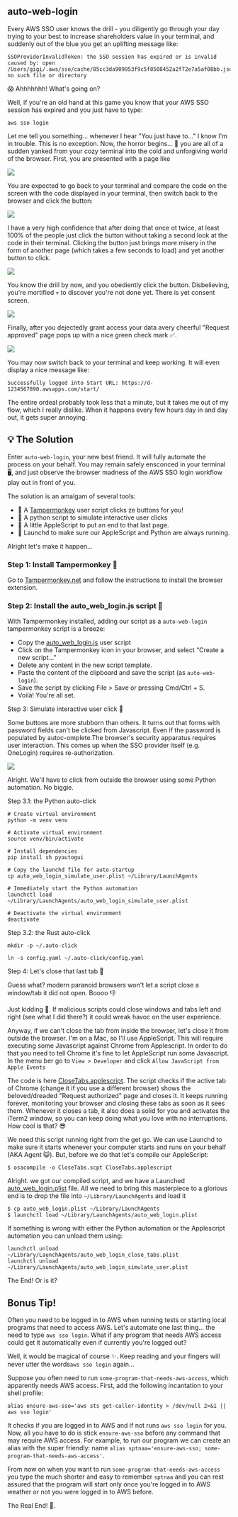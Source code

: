 ## auto-web-login

Every AWS SSO user knows the drill - you diligently go through your day trying to your best to
increase
shareholders value in your terminal, and suddenly out of the blue you get an uplifting message like:

```
SSOProviderInvalidToken: the SSO session has expired or is invalid
caused by: open /Users/gigi/.aws/sso/cache/85cc3da909953f9c5f8508452a2f72e7a5af08bb.json: 
no such file or directory
```

😱 Ahhhhhhh! What's going on?

Well, if you're an old hand at this game you know that your AWS SSO session has expired and you
just have to type:

```
aws sso login
```

Let me tell you something... whenever I hear "You just have to..." I know I'm in trouble. This is no
exception. Now, the horror begins... 👿 you are all of a sudden yanked from your cozy terminal into
the cold and unforgiving world of the browser. First, you are presented with a page like

![](images/page1.png)

You are expected to go back to your terminal and compare the code on the screen with the code
displayed in your terminal, then switch back to the browser and click the button:

![](images/terminal_message.png)

I have a very high confidence that after doing that once ot twice, at least 100% of the people just
click the button without taking a second look at the code in their terminal. Clicking the button
just brings more misery in the form of another page (which takes a few seconds to load) and yet
another button to click.

![](images/page2.png)

You know the drill by now, and you obediently click the button. Disbelieving, you're mortified 💀 
to discover you're not done yet. There is yet consent screen.

![](images/page3.png)

Finally, after you dejectedly grant access your data avery cheerful "Request approved" page pops up
with a nice green check mark ✅.

![](images/request_approved.png)

You may now switch back to your terminal and keep working. It will even display a nice message like:

```
Successfully logged into Start URL: https://d-1234567890.awsapps.com/start/
```

The entire ordeal probably took less that a minute, but it takes me out of my flow, which I really
dislike. When it happens every few hours day in and day out, it gets super annoying.

## 💡 The Solution

Enter `auto-web-login`, your new best friend. It will fully automate the process on your behalf.
You may remain safely ensconced in your terminal 🖥️, and just observe the browser madness of the AWS
SSO login workflow play out in front of you.

The solution is an amalgam of several tools:

- 🐒 A [Tampermonkey](https://www.tampermonkey.net/) user script clicks ze buttons for you!
- 🐍 A python script to simulate interactive user clicks
- 🍏 A little AppleScript to put an end to that last page.
- 🚀 Launchd to make sure our AppleScript and Python are always running.

Alright let's make it happen...

### Step 1: Install Tampermonkey 🐒

Go to [Tampermonkey.net](https://www.tampermonkey.net/) and follow the instructions to install the
browser extension.

### Step 2: Install the auto_web_login.js script 📜

With Tampermonkey installed, adding our script as a `auto-web-login` tampermonkey script is a
breeze:

- Copy the [auto_web_login.js](auto_web_login.js) user script
- Click on the Tampermonkey icon in your browser, and select “Create a new script...”
- Delete any content in the new script template.
- Paste the content of the clipboard and save the script (as `auto-web-login`).
- Save the script by clicking File > Save or pressing Cmd/Ctrl + S.
- Voilà! You're all set.

Step 3: Simulate interactive user click 🔘

Some buttons are more stubborn than others. It turns out that forms with password fields can't be
clicked from Javascript. Even if the password is populated by autoc-omplete.The browser's security
apparatus requires user interaction. This comes up when the SSO provider itself (e.g. OneLogin)
requires re-authorization.

![](images/password_form.png)

Alright. We'll have to click from outside the browser using some Python automation. No biggie.


Step 3.1: the Python auto-click

```
# Create virtual environment
python -m venv venv

# Activate virtual environment
source venv/bin/activate

# Install dependencies
pip install sh pyautogui

# Copy the launchd file for auto-startup
cp auto_web_login_simulate_user.plist ~/Library/LaunchAgents

# Immediately start the Python automation
launchctl load ~/Library/LaunchAgents/auto_web_login_simulate_user.plist

# Deactivate the virtual environment
deactivate
```

Step 3.2: the Rust auto-click

```
mkdir -p ~/.auto-click

ln -s config.yaml ~/.auto-click/config.yaml
```




Step 4: Let's close that last tab 🍏

Guess what? modern paranoid browsers won't let a script close a window/tab it did not open. Boooo 👎

Just kidding 🤡. If malicious scripts could close windows and tabs left and right (see what I did
there?) it could wreak havoc on the user experience.

Anyway, if we can't close the tab from inside the browser, let's close it from outside the browser.
I'm on a Mac, so I'll use AppleScript. This will require executing some Javascript against Chrome
from Applescript. In order to do that you need to tell Chrome it's fine to let AppleScript run some
Javascript. In the menu ber go to `View > Developer` and click `Allow JavaScript from Apple Events`

The code is here [CloseTabs.applescript](CloseTabs.applescript). The script checks if the active tab
of Chrome (change it if you use a different browser) shows the beloved/dreaded "Request authorized"
page and closes it. It keeps running forever, monitoring your browser and closing these tabs as
soon as it sees them. Whenever it closes a tab, it also does a solid for you and activates the
iTerm2 window, so you can keep doing what you love with no interruptions. How cool is that? 😎

We need this script running right from the get go. We can use Launchd to make sure it starts
whenever your computer starts and runs on your behalf (AKA Agent 😺). But, before we do that let's
compile our AppleScript:

```
$ osacompile -o CloseTabs.scpt CloseTabs.applescript
```

Alright. we got our compiled script, and we have a
Launched [auto_web_login.plist](auto_web_login.plist) file.
All we need to bring this masterpiece to a glorious end is to drop the file
into `~/Library/LaunchAgents` and load it

```
$ cp auto_web_login.plist ~/Library/LaunchAgents
$ launchctl load ~/Library/LaunchAgents/auto_web_login.plist
```

If something is wrong with either the Python automation or the Applescript automation you can unload
them using:

```
launchctl unload ~/Library/LaunchAgents/auto_web_login_close_tabs.plist
launchctl unload ~/Library/LaunchAgents/auto_web_login_simulate_user.plist
```

The End! Or is it?

## Bonus Tip!

Often you need to be logged in to AWS when running tests or starting local programs that need to
access AWS. Let's automate one last thing... the need to type `aws sso login`. What if any program
that needs AWS access could get it automatically even if currently you're logged out?

Well, it would be magical of course ✨. Keep reading and your fingers will never utter the
words`aws sso login` again...

Suppose you often need to run `some-program-that-needs-aws-access`, which apparently needs AWS
access. First, add the following incantation to your shell profile:

```
alias ensure-aws-sso='aws sts get-caller-identity > /dev/null 2>&1 || aws sso login'
```

It checks if you are logged in to AWS and if not runs `aws sso login` for you. Now, all you have to
do is stick `ensure-aws-sso` before any command that may require AWS access. For example, to run our
program we can create an alias with the super friendly:
name `alias sptnaa='ensure-aws-sso; some-program-that-needs-aws-access'`.

From now on when you want to run `some-program-that-needs-aws-access` you type the much shorter and
easy to remember `sptnaa` and you can rest assured that the program will start only once you're
logged in to AWS
weather or not you were logged in to AWS before.

The Real End! 🎉.
